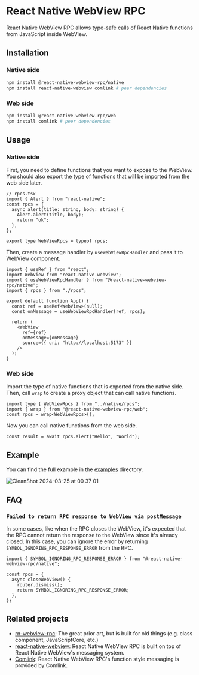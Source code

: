 # React Native WebView RPC

React Native WebView RPC allows type-safe calls of React Native functions from JavaScript inside WebView.

## Installation

### Native side

```bash
npm install @react-native-webview-rpc/native
npm install react-native-webview comlink # peer dependencies
```

### Web side

```bash
npm install @react-native-webview-rpc/web
npm install comlink # peer dependencies
```

## Usage

### Native side

First, you need to define functions that you want to expose to the WebView. You should also export the type of functions that will be imported from the web side later.

```tsx
// rpcs.tsx
import { Alert } from "react-native";
const rpcs = {
  async alert(title: string, body: string) {
    Alert.alert(title, body);
    return "ok";
  },
};

export type WebViewRpcs = typeof rpcs;
```

Then, create a message handler by `useWebViewRpcHandler` and pass it to WebView component.

```tsx
import { useRef } from "react";
import WebView from "react-native-webview";
import { useWebViewRpcHandler } from "@react-native-webview-rpc/native";
import { rpcs } from "./rpcs";

export default function App() {
  const ref = useRef<WebView>(null);
  const onMessage = useWebViewRpcHandler(ref, rpcs);

  return (
    <WebView
      ref={ref}
      onMessage={onMessage}
      source={{ uri: "http://localhost:5173" }}
    />
  );
}
```

### Web side

Import the type of native functions that is exported from the native side. Then, call `wrap` to create a proxy object that can call native functions.

```tsx
import type { WebViewRpcs } from "../native/rpcs";
import { wrap } from "@react-native-webview-rpc/web";
const rpcs = wrap<WebViewRpcs>();
```

Now you can call native functions from the web side.

```tsx
const result = await rpcs.alert("Hello", "World");
```

## Example

You can find the full example in the [examples](https://github.com/yukukotani/react-native-webview-rpc/tree/main/examples) directory.

![CleanShot 2024-03-25 at 00 37 01](https://github.com/yukukotani/react-native-webview-rpc/assets/16265411/1290ab39-0807-40c4-b0d0-153d52f9a512)

## FAQ

### `Failed to return RPC response to WebView via postMessage`

In some cases, like when the RPC closes the WebView, it's expected that the RPC cannot return the response to the WebView since it's already closed. In this case, you can ignore the error by returning `SYMBOL_IGNORING_RPC_RESPONSE_ERROR` from the RPC.

```tsx
import { SYMBOL_IGNORING_RPC_RESPONSE_ERROR } from "@react-native-webview-rpc/native";

const rpcs = {
  async closeWebView() {
    router.dismiss();
    return SYMBOL_IGNORING_RPC_RESPONSE_ERROR;
  },
};
```

## Related projects

- [rn-webview-rpc](https://github.com/ronhe/rn-webview-rpc): The great prior art, but is built for old things (e.g. class component, JavaScriptCore, etc.)
- [react-native-webview](https://github.com/react-native-webview/react-native-webview): React Native WebView RPC is built on top of React Native WebView's messaging system.
- [Comlink](https://github.com/GoogleChromeLabs/comlink): React Native WebView RPC's function style messaging is provided by Comlink.
